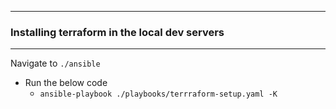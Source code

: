 
---
### Installing terraform in the local dev servers
---
Navigate to `./ansible`

* Run the below code 
    * `ansible-playbook ./playbooks/terrraform-setup.yaml -K`